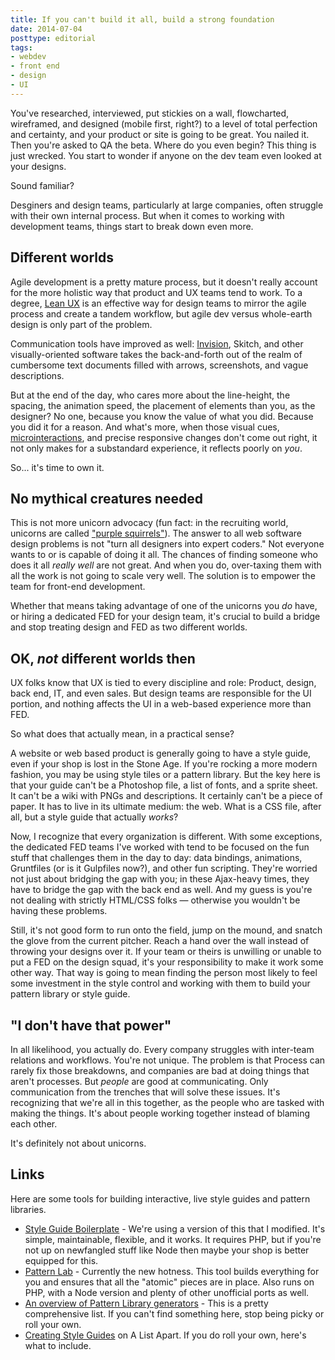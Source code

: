```yaml
---
title: If you can't build it all, build a strong foundation
date: 2014-07-04
posttype: editorial
tags:
- webdev
- front end
- design
- UI
---
```




You've researched, interviewed, put stickies on a wall, flowcharted, wireframed, and designed (mobile first, right?) to a level of total perfection and certainty, and your product or site is going to be great. You nailed it. Then you're asked to QA the beta. Where do you even begin? This thing is just wrecked. You start to wonder if anyone on the dev team even looked at your designs.

Sound familiar?

Desginers and design teams, particularly at large companies, often struggle with their own internal process. But when it comes to working with development teams, things start to break down even more.

## Different worlds

Agile development is a pretty mature process, but it doesn't really account for the more holistic way that product and UX teams tend to work. To a degree, [Lean UX](http://leanuxbook.com) is an effective way for design teams to mirror the agile process and create a tandem workflow, but agile dev versus whole-earth design is only part of the problem.

Communication tools have improved as well: [Invision](http://invisionapp.com), Skitch, and other visually-oriented software takes the back-and-forth out of the realm of cumbersome text documents filled with arrows, screenshots, and vague descriptions.

But at the end of the day, who cares more about the line-height, the spacing, the animation speed, the placement of elements than you, as the designer? No one, because you know the value of what you did. Because you did it for a reason. And what's more, when those visual cues, [microinteractions](http://www.uie.com/brainsparks/topics/micro-interactions/), and precise responsive changes don't come out right, it not only makes for a substandard experience, it reflects poorly on *you*.

So... it's time to own it.

## No mythical creatures needed

This is not more unicorn advocacy (fun fact: in the recruiting world, unicorns are called ["purple squirrels"](http://en.wikipedia.org/wiki/Purple_squirrel)). The answer to all web software design problems is not "turn all designers into expert coders." Not everyone wants to or is capable of doing it all. The chances of finding someone who does it all *really well* are not great. And when you do, over-taxing them with all the work is not going to scale very well. The solution is to empower the team for front-end development.

Whether that means taking advantage of one of the unicorns you *do* have, or hiring a dedicated FED for your design team, it's crucial to build a bridge and stop treating design and FED as two different worlds.

## OK, *not* different worlds then

UX folks know that UX is tied to every discipline and role: Product, design, back end, IT, and even sales. But design teams are responsible for the UI portion, and nothing affects the UI in a web-based experience more than FED.

So what does that actually mean, in a practical sense?

A website or web based product is generally going to have a style guide, even if your shop is lost in the Stone Age. If you're rocking a more modern fashion, you may be using style tiles or a pattern library. But the key here is that your guide can't be a Photoshop file, a list of fonts, and a sprite sheet. It can't be a wiki with PNGs and descriptions. It certainly can't be a piece of paper. It has to live in its ultimate medium: the web. What is a CSS file, after all, but a style guide that actually *works*?

Now, I recognize that every organization is different. With some exceptions, the dedicated FED teams I've worked with tend to be focused on the fun stuff that challenges them in the day to day: data bindings, animations, Gruntfiles (or is it Gulpfiles now?), and other fun scripting. They're worried not just about bridging the gap with you; in these Ajax-heavy times, they have to bridge the gap with the back end as well. And my guess is you're not dealing with strictly HTML/CSS folks — otherwise you wouldn't be having these problems.

Still, it's not good form to run onto the field, jump on the mound, and snatch the glove from the current pitcher. Reach a hand over the wall instead of throwing your designs over it. If your team or theirs is unwilling or unable to put a FED on the design squad, it's your responsibility to make it work some other way. That way is going to mean finding the person most likely to feel some investment in the style control and working with them to build your pattern library or style guide.

## "I don't have that power"

In all likelihood, you actually do. Every company struggles with inter-team relations and workflows. You're not unique. The problem is that Process can rarely fix those breakdowns, and companies are bad at doing things that aren't processes. But *people* are good at communicating. Only communication from the trenches that will solve these issues. It's recognizing that we're all in this together, as the people who are tasked with making the things. It's about people working together instead of blaming each other.

It's definitely not about unicorns.

## Links
Here are some tools for building interactive, live style guides and pattern libraries.

* [Style Guide Boilerplate](http://bjankord.github.io/Style-Guide-Boilerplate/) - We're using a version of this that I modified. It's simple, maintainable, flexible, and it works. It requires PHP, but if you're not up on newfangled stuff like Node then maybe your shop is better equipped for this.
* [Pattern Lab](patternlab.io) - Currently the new hotness. This tool builds everything for you and ensures that all the "atomic" pieces are in place. Also runs on PHP, with a Node version and plenty of other unofficial ports as well.
* [An overview of Pattern Library generators](https://github.com/davidhund/styleguide-generators) - This is a pretty comprehensive list. If you can't find something here, stop being picky or roll your own.
* [Creating Style Guides](http://alistapart.com/article/creating-style-guides) on A List Apart. If you do roll your own, here's what to include.

